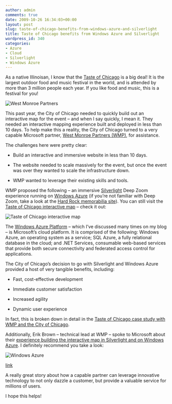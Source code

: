 ```yaml
---
author: admin
comments: true
date: 2009-10-26 16:34:03+00:00
layout: post
slug: taste-of-chicago-benefits-from-windows-azure-and-silverlight
title: Taste of Chicago benefits from Windows Azure and Silverlight
wordpress_id: 340
categories:
- Azure
- Cloud
- Silverlight
- Windows Azure
---
```


As a native Illinoisan, I know that the [Taste of Chicago](http://www.explorechicago.org/city/en/things_see_do/event_landing/special_events/mose/taste_of_chicago.html) is a big deal! It is the largest outdoor food and music festival in the world, and is attended by more than 3 million people each year. If you like food and music, this is a festival for you!

 

![West Monroe Partners](https://wadewegner.blob.core.windows.net/wordpress/2009/10/image19.png)

This past year, the City of Chicago needed to quickly build out an interactive map for the event – and when I say quickly, I mean it. They needed an interactive mapping experience built and deployed in less than 10 days. To help make this a reality, the City of Chicago turned to a very capable Microsoft partner, [West Monroe Partners (WMP)](http://www.westmonroepartners.com/), for assistance.

 

The challenges here were pretty clear:

 

  
  * Build an interactive and immersive website in less than 10 days.
   
  * The website needed to scale massively for the event, but once the event was over they wanted to scale the infrastructure down.
   
  * WMP wanted to leverage their existing skills and tools.
 

WMP proposed the following – an immersive [Silverlight](http://silverlight.net/) Deep Zoom experience running on [Windows Azure](http://www.windowsazure.com/) (if you’re not familiar with Deep Zoom, take a look at the [Hard Rock memorabilia site](http://memorabilia.hardrock.com/)). You can still visit the [Taste of Chicago interactive map](http://tasteofchicago09.cloudapp.net/) – check it out:

 

![Taste of Chicago interactive map](https://wadewegner.blob.core.windows.net/wordpress/2009/10/image20.png) 

The [Windows Azure Platform](http://www.microsoft.com/windowsazure/) – which I’ve discussed many times on my blog – is Microsoft’s cloud platform. It is comprised of the following: Windows Azure, an operating system as a service; SQL Azure, a fully relational database in the cloud; and .NET Services, consumable web-based services that provide both secure connectivity and federated access control for applications.

 

The City of Chicago’s decision to go with Silverlight and Windows Azure provided a host of very tangible benefits, including:

 

  
  * Fast, cost-effective development
   
  * Immediate customer satisfaction
   
  * Increased agility
   
  * Dynamic user experience
 

In fact, this is broken down in detail in the [Taste of Chicago case study with WMP and the City of Chicago](http://www.microsoft.com/casestudies/Case_Study_Detail.aspx?casestudyid=4000004836).

 

Additionally, Erik Brown – technical lead at WMP – spoke to Microsoft about their [experience building the interactive map in Silverlight and on Windows Azure](http://channel9.msdn.com/posts/Abe+Pachikara/SI-WMT-Handles-Client-Need-in-10-Days-Using-Azure/Default.aspx?wa=wsignin1.0). I definitely recommend you take a look:

 

![Windows Azure](https://wadewegner.blob.core.windows.net/wordpress/2009/10/image21.png)

[link](http://channel9.msdn.com/posts/Abe+Pachikara/SI-WMT-Handles-Client-Need-in-10-Days-Using-Azure/Default.aspx?wa=wsignin1.0)

 

A really great story about how a capable partner can leverage innovative technology to not only dazzle a customer, but provide a valuable service for millions of users.

 

I hope this helps!
